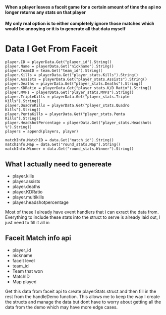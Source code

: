 #### When a player leaves a faceit game for a certain amount of time the api no longer returns any stats on that player
#### My only real option is to either completely ignore those matches which would be annoying or it is to generate all that data myself

# Data I Get From Faceit

    player.ID = playerData.Get("player_id").String()
    player.Name = playerData.Get("nickname").String()
    player.TeamID = team.Get("team_id").String()
    player.Kills = playerData.Get("player_stats.Kills").String()
    player.Assists = playerData.Get("player_stats.Assists").String()
    player.Deaths = playerData.Get("player_stats.Deaths").String()
    player.KDRatio = playerData.Get("player_stats.K/D Ratio").String()
    player.MVPs = playerData.Get("player_stats.MVPs").String()
    player.TripleKills = playerData.Get("player_stats.Triple Kills").String()
    player.QuadroKills = playerData.Get("player_stats.Quadro Kills").String()
    player.PentaKills = playerData.Get("player_stats.Penta Kills").String()
    player.HeadshotPercentage = playerData.Get("player_stats.Headshots %").String()
    players = append(players, player)

    matchInfo.MatchID = data.Get("match_id").String()
	matchInfo.Map = data.Get("round_stats.Map").String()
	matchInfo.Winner = data.Get("round_stats.Winner").String()


## What I actually need to genereate
- player.kills
- player.assists
- player.deaths
- player.KDRatio
- player.multikills
- player.headshotpercentage

Most of these I already have event handlers that i can exract the data from. 
Everything to include these stats into the struct to serve is already laid out, I just need to fill it all in


## Faceit Match info api
- player_id
- nickname
- faceit level
- team_id
- Team that won
- MatchID
- Map played

Get this data from faceit api to create playerStats struct and then fill in the rest from the handleDemo function.
This allows me to keep the way I create the structs and manage the data but dont have to worry about getting all the data from the demo which may have more edge cases.